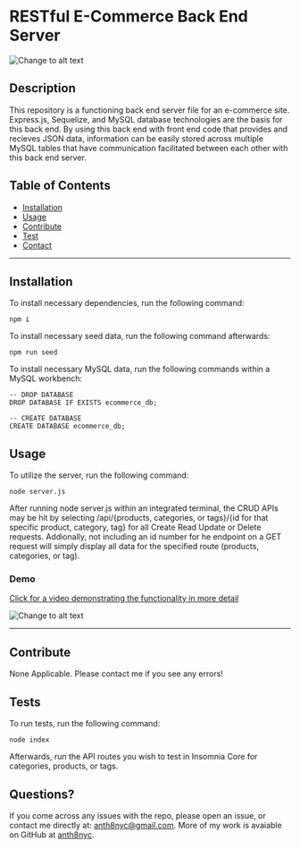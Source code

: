 # RESTful E-Commerce Back End Server

![Change to alt text](changeToImageLink)
## Description

This repository is a functioning back end server file for an e-commerce site. Express.js, Sequelize, and MySQL database technologies are the basis for this back end. By using this back end with front end code that provides and recieves JSON data, information can be easily stored across multiple MySQL tables that have communication facilitated between each other with this back end server.


## Table of Contents
- [Installation](#installation)
- [Usage](#usage)
- [Contribute](##contribute)
- [Test](##tests)
- [Contact](##questions?)

---

## Installation

To install necessary dependencies, run the following command:

    npm i

To install necessary seed data, run the following command afterwards:

    npm run seed

To install necessary MySQL data, run the following commands within a MySQL workbench:

    -- DROP DATABASE
    DROP DATABASE IF EXISTS ecommerce_db;

    -- CREATE DATABASE
    CREATE DATABASE ecommerce_db;

   
## Usage

To utilize the server, run the following command:

    node server.js


After running node server.js within an integrated terminal, the CRUD APIs may be hit by selecting /api/{products, categories, or tags}/{id for that specific product, category, tag} for all Create Read Update or Delete requests. Addionally, not including an id number for he endpoint on a GET request will simply display all data for the specified route (products, categories, or tag).

### Demo

[Click for a video demonstrating the functionality in more detail](https://drive.google.com/file/d/1ZvbxLg1bM7OlixsJE4jXFacsPYuW-GtG/view?usp=sharing)


![Change to alt text](changeToImageLink)

---  

## Contribute

None Applicable. Please contact me if you see any errors!

## Tests
To run tests, run the following command:

    node index

Afterwards, run the API routes you wish to test in Insomnia Core for categories, products, or tags.


## Questions?
If you come across any issues with the repo, please open an issue, or contact me directly at: anth8nyc@gmail.com. More of my work is avaiable on GitHub at [anth8nyc](https://github.com/anth8nyc/).

